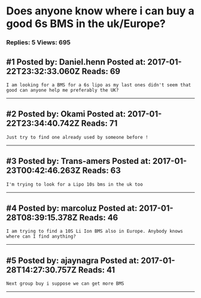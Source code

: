 # Does anyone know where i can buy a good 6s BMS in the uk/Europe?

### Replies: 5 Views: 695

## \#1 Posted by: Daniel.henn Posted at: 2017-01-22T23:32:33.060Z Reads: 69

```
I am looking for a BMS for a 6s lipo as my last ones didn't seem that good can anyone help me preferably the UK?
```

---
## \#2 Posted by: Okami Posted at: 2017-01-22T23:34:40.742Z Reads: 71

```
Just try to find one already used by someone before !
```

---
## \#3 Posted by: Trans-amers Posted at: 2017-01-23T00:42:46.263Z Reads: 63

```
I'm trying to look for a Lipo 10s bms in the uk too
```

---
## \#4 Posted by: marcoluz Posted at: 2017-01-28T08:39:15.378Z Reads: 46

```
I am trying to find a 10S Li Ion BMS also in Europe. Anybody knows where can I find anything?
```

---
## \#5 Posted by: ajaynagra Posted at: 2017-01-28T14:27:30.757Z Reads: 41

```
Next group buy i suppose we can get more BMS
```

---
